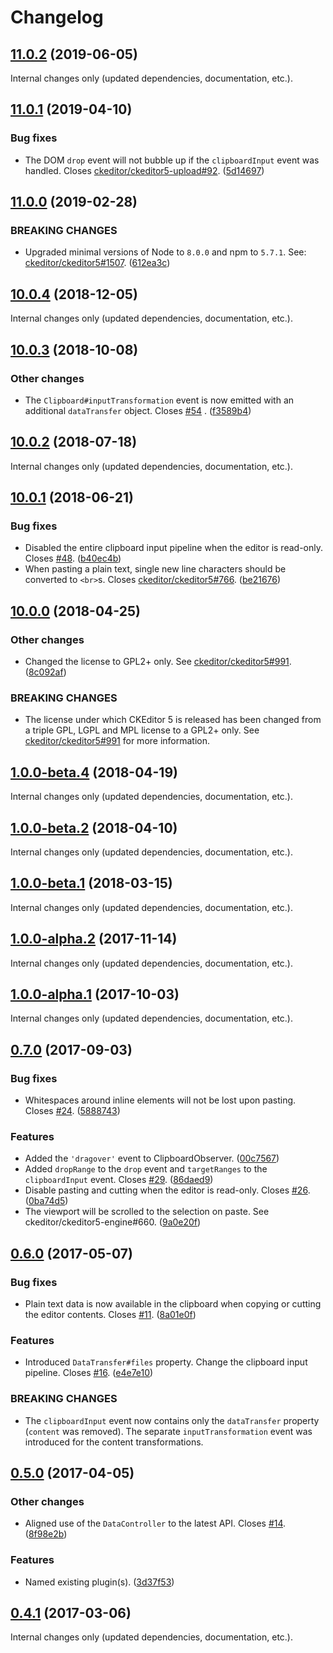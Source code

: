Changelog
=========

## [11.0.2](https://github.com/ckeditor/ckeditor5-clipboard/compare/v11.0.1...v11.0.2) (2019-06-05)

Internal changes only (updated dependencies, documentation, etc.).


## [11.0.1](https://github.com/ckeditor/ckeditor5-clipboard/compare/v11.0.0...v11.0.1) (2019-04-10)

### Bug fixes

* The DOM `drop` event will not bubble up if the `clipboardInput` event was handled. Closes [ckeditor/ckeditor5-upload#92](https://github.com/ckeditor/ckeditor5-upload/issues/92). ([5d14697](https://github.com/ckeditor/ckeditor5-clipboard/commit/5d14697))


## [11.0.0](https://github.com/ckeditor/ckeditor5-clipboard/compare/v10.0.4...v11.0.0) (2019-02-28)

### BREAKING CHANGES

* Upgraded minimal versions of Node to `8.0.0` and npm to `5.7.1`. See: [ckeditor/ckeditor5#1507](https://github.com/ckeditor/ckeditor5/issues/1507). ([612ea3c](https://github.com/ckeditor/ckeditor5-cloud-services/commit/612ea3c))


## [10.0.4](https://github.com/ckeditor/ckeditor5-clipboard/compare/v10.0.3...v10.0.4) (2018-12-05)

Internal changes only (updated dependencies, documentation, etc.).


## [10.0.3](https://github.com/ckeditor/ckeditor5-clipboard/compare/v10.0.2...v10.0.3) (2018-10-08)

### Other changes

* The `Clipboard#inputTransformation` event is now emitted with an additional `dataTransfer` object. Closes [#54](https://github.com/ckeditor/ckeditor5-clipboard/issues/54) . ([f3589b4](https://github.com/ckeditor/ckeditor5-clipboard/commit/f3589b4))


## [10.0.2](https://github.com/ckeditor/ckeditor5-clipboard/compare/v10.0.1...v10.0.2) (2018-07-18)

Internal changes only (updated dependencies, documentation, etc.).


## [10.0.1](https://github.com/ckeditor/ckeditor5-clipboard/compare/v10.0.0...v10.0.1) (2018-06-21)

### Bug fixes

* Disabled the entire clipboard input pipeline when the editor is read-only. Closes [#48](https://github.com/ckeditor/ckeditor5-clipboard/issues/48). ([b40ec4b](https://github.com/ckeditor/ckeditor5-clipboard/commit/b40ec4b))
* When pasting a plain text, single new line characters should be converted to `<br>`s. Closes [ckeditor/ckeditor5#766](https://github.com/ckeditor/ckeditor5/issues/766). ([be21676](https://github.com/ckeditor/ckeditor5-clipboard/commit/be21676))


## [10.0.0](https://github.com/ckeditor/ckeditor5-clipboard/compare/v1.0.0-beta.4...v10.0.0) (2018-04-25)

### Other changes

* Changed the license to GPL2+ only. See [ckeditor/ckeditor5#991](https://github.com/ckeditor/ckeditor5/issues/991). ([8c092af](https://github.com/ckeditor/ckeditor5-clipboard/commit/8c092af))

### BREAKING CHANGES

* The license under which CKEditor 5 is released has been changed from a triple GPL, LGPL and MPL license to a GPL2+ only. See [ckeditor/ckeditor5#991](https://github.com/ckeditor/ckeditor5/issues/991) for more information.


## [1.0.0-beta.4](https://github.com/ckeditor/ckeditor5-clipboard/compare/v1.0.0-beta.2...v1.0.0-beta.4) (2018-04-19)

Internal changes only (updated dependencies, documentation, etc.).


## [1.0.0-beta.2](https://github.com/ckeditor/ckeditor5-clipboard/compare/v1.0.0-beta.1...v1.0.0-beta.2) (2018-04-10)

Internal changes only (updated dependencies, documentation, etc.).


## [1.0.0-beta.1](https://github.com/ckeditor/ckeditor5-clipboard/compare/v1.0.0-alpha.2...v1.0.0-beta.1) (2018-03-15)

Internal changes only (updated dependencies, documentation, etc.).


## [1.0.0-alpha.2](https://github.com/ckeditor/ckeditor5-clipboard/compare/v1.0.0-alpha.1...v1.0.0-alpha.2) (2017-11-14)

Internal changes only (updated dependencies, documentation, etc.).


## [1.0.0-alpha.1](https://github.com/ckeditor/ckeditor5-clipboard/compare/v0.7.0...v1.0.0-alpha.1) (2017-10-03)

Internal changes only (updated dependencies, documentation, etc.).


## [0.7.0](https://github.com/ckeditor/ckeditor5-clipboard/compare/v0.6.0...v0.7.0) (2017-09-03)

### Bug fixes

* Whitespaces around inline elements will not be lost upon pasting. Closes [#24](https://github.com/ckeditor/ckeditor5-clipboard/issues/24). ([5888743](https://github.com/ckeditor/ckeditor5-clipboard/commit/5888743))

### Features

* Added the `'dragover'` event to ClipboardObserver. ([00c7567](https://github.com/ckeditor/ckeditor5-clipboard/commit/00c7567))
* Added `dropRange` to the `drop` event and `targetRanges` to the `clipboardInput` event. Closes [#29](https://github.com/ckeditor/ckeditor5-clipboard/issues/29). ([86daed9](https://github.com/ckeditor/ckeditor5-clipboard/commit/86daed9))
* Disable pasting and cutting when the editor is read-only. Closes [#26](https://github.com/ckeditor/ckeditor5-clipboard/issues/26). ([0ba74d5](https://github.com/ckeditor/ckeditor5-clipboard/commit/0ba74d5))
* The viewport will be scrolled to the selection on paste. See ckeditor/ckeditor5-engine#660. ([9a0e20f](https://github.com/ckeditor/ckeditor5-clipboard/commit/9a0e20f))


## [0.6.0](https://github.com/ckeditor/ckeditor5-clipboard/compare/v0.5.0...v0.6.0) (2017-05-07)

### Bug fixes

* Plain text data is now available in the clipboard when copying or cutting the editor contents. Closes [#11](https://github.com/ckeditor/ckeditor5-clipboard/issues/11). ([8a01e0f](https://github.com/ckeditor/ckeditor5-clipboard/commit/8a01e0f))

### Features

* Introduced `DataTransfer#files` property. Change the clipboard input pipeline. Closes [#16](https://github.com/ckeditor/ckeditor5-clipboard/issues/16). ([e4e7e10](https://github.com/ckeditor/ckeditor5-clipboard/commit/e4e7e10))

### BREAKING CHANGES

* The `clipboardInput` event now contains only the `dataTransfer` property (`content` was removed). The separate `inputTransformation` event was introduced for the content transformations.


## [0.5.0](https://github.com/ckeditor/ckeditor5-clipboard/compare/v0.4.1...v0.5.0) (2017-04-05)

### Other changes

* Aligned use of the `DataController` to the latest API. Closes [#14](https://github.com/ckeditor/ckeditor5-clipboard/issues/14). ([8f98e2b](https://github.com/ckeditor/ckeditor5-clipboard/commit/8f98e2b))

### Features

* Named existing plugin(s). ([3d37f53](https://github.com/ckeditor/ckeditor5-clipboard/commit/3d37f53))


## [0.4.1](https://github.com/ckeditor/ckeditor5-clipboard/compare/v0.4.0...v0.4.1) (2017-03-06)

Internal changes only (updated dependencies, documentation, etc.).
